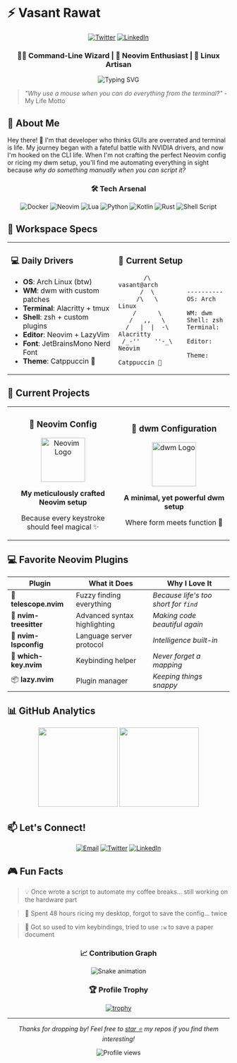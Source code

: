 # ⚡️ Vasant Rawat

<div align="center">

[![Twitter](https://img.shields.io/badge/-Twitter-1DA1F2?style=for-the-badge&logo=twitter&logoColor=white)](https://twitter.com/CommandLineVasant)
[![LinkedIn](https://img.shields.io/badge/-LinkedIn-0A66C2?style=for-the-badge&logo=linkedin&logoColor=white)](https://in.linkedin.com/in/vasant-rawat-67a408285)



### 🧙‍♂️ Command-Line Wizard | 🚀 Neovim Enthusiast | 🐧 Linux Artisan

![Typing SVG](https://readme-typing-svg.demolab.com?font=Fira+Code&pause=1000&color=6CE4F7&center=true&vCenter=true&width=435&lines=Neovim+Enthusiast;CLI+Wizard;Linux+Power+User;dwm+Ricing+Addict;Automation+Engineer)

</div>

> *"Why use a mouse when you can do everything from the terminal?"* - My Life Motto

## 🎯 About Me

Hey there! 👋 I'm that developer who thinks GUIs are overrated and terminal is life. My journey began with a fateful battle with NVIDIA drivers, and now I'm hooked on the CLI life. When I'm not crafting the perfect Neovim config or ricing my dwm setup, you'll find me automating everything in sight because *why do something manually when you can script it?*

<div align="center">

### 🛠 Tech Arsenal
![Docker]([https://imgs.search.brave.com/oWG4yNHeG1L2YTYPZ-Qb1JBvhJlIIzvhs44nkWi5J9A/rs:500:0:1:0/g:ce/aHR0cHM6Ly9jZG40/Lmljb25maW5kZXIu/Y29tL2RhdGEvaWNv/bnMvbG9nb3MtYW5k/LWJyYW5kcy81MTIv/OTdfRG9ja2VyX2xv/Z29fbG9nb3MtNTEy/LnBuZw](https://imgs.search.brave.com/rZz95ipIWBqCZN7gvHOY85c6jjOiFbnTuF-tqCgDwDA/rs:fit:500:0:1:0/g:ce/aHR0cHM6Ly9yYXcu/Z2l0aHVidXNlcmNv/bnRlbnQuY29tL21h/cndpbjE5OTEvcHJv/ZmlsZS10ZWNobm9s/b2d5LWljb25zL3Jl/ZnMvaGVhZHMvbWFp/bi9pY29ucy9kb2Nr/ZXIucG5n))
![Neovim](https://img.shields.io/badge/Neovim-%2357A143.svg?&style=for-the-badge&logo=neovim&logoColor=white)
![Lua](https://img.shields.io/badge/lua-%232C2D72.svg?style=for-the-badge&logo=lua&logoColor=white)
![Python](https://img.shields.io/badge/python-%233776AB.svg?style=for-the-badge&logo=python&logoColor=white)
![Kotlin](https://img.shields.io/badge/kotlin-%237F52FF.svg?style=for-the-badge&logo=kotlin&logoColor=white)
![Rust](https://img.shields.io/badge/rust-%23000000.svg?style=for-the-badge&logo=rust&logoColor=white)
![Shell Script](https://img.shields.io/badge/shell_script-%23121011.svg?style=for-the-badge&logo=gnu-bash&logoColor=white)

</div>

## 🌟 Workspace Specs

<table>
<tr>
<td>

### 💻 Daily Drivers
- **OS**: Arch Linux (btw)
- **WM**: dwm with custom patches
- **Terminal**: Alacritty + tmux
- **Shell**: zsh + custom plugins
- **Editor**: Neovim + LazyVim
- **Font**: JetBrainsMono Nerd Font
- **Theme**: Catppuccin 🌺

</td>
<td>

### 🎨 Current Setup
```text
       /\          vasant@arch
      /  \         ----------
     /\   \        OS: Arch Linux
    /      \       WM: dwm
   /   ,,   \      Shell: zsh
  /   |  |  -\     Terminal: Alacritty
 /_-''    ''-_\    Editor: Neovim 
                   Theme: Catppuccin 🌸
```

</td>
</tr>
</table>

## 🚀 Current Projects

<table>
<tr>
<td width="50%">

<h3 align="center">🔮 Neovim Config</h3>
<div align="center">
  <a href="https://github.com/Vasant-rawat/Basice-nvim-config-for-beginner" target="_blank">
    <img src="https://raw.githubusercontent.com/neovim/neovim.github.io/master/logos/neovim-mark-flat.png" width="100" alt="Neovim Logo"/>
  </a>
  <p><strong>My meticulously crafted Neovim setup</strong></p>
  <p>Because every keystroke should feel magical ✨</p>
</div>

</td>
<td width="50%">

<h3 align="center">🎨 dwm Configuration</h3>
<div align="center">
  <a href="https://github.com/Vasant-rawat/dwm-readytoUse-Config" target="_blank">
    <img src="https://encrypted-tbn0.gstatic.com/images?q=tbn:ANd9GcTgI3ZfNzJUwT5rC2x_u0qHeFgsc-DVBkA4jQ&s" width="100" alt="dwm Logo"/>
  </a>
  <p><strong>A minimal, yet powerful dwm setup</strong></p>
  <p>Where form meets function 🎯</p>
</div>

</td>
</tr>
</table>

## 💻 Favorite Neovim Plugins

<div align="center">

| Plugin | What it Does | Why I Love It |
|--------|-------------|---------------|
| 🔭 **telescope.nvim** | Fuzzy finding everything | *Because life's too short for `find`* |
| 🌳 **nvim-treesitter** | Advanced syntax highlighting | *Making code beautiful again* |
| 🧠 **nvim-lspconfig** | Language server protocol | *Intelligence built-in* |
| 🎯 **which-key.nvim** | Keybinding helper | *Never forget a mapping* |
| 📦 **lazy.nvim** | Plugin manager | *Keeping things snappy* |

</div>

## 📊 GitHub Analytics

<div align="center">
  <img height="180em" src="https://github-readme-stats.vercel.app/api?username=Vasant-rawat&show_icons=true&theme=catppuccin"/>
  <img height="180em" src="https://github-readme-stats.vercel.app/api/top-langs/?username=Vasant-rawat&layout=compact&theme=catppuccin"/>
</div>

## 📫 Let's Connect!

<div align="center">
       
[![Email](https://img.shields.io/badge/Email-D14836?style=for-the-badge&logo=gmail&logoColor=white)](basantrawat9268@gmail.com)
[![Twitter](https://img.shields.io/badge/Twitter-1DA1F2?style=for-the-badge&logo=twitter&logoColor=white)](https://x.com/Vasant_04)
[![LinkedIn](https://img.shields.io/badge/LinkedIn-0077B5?style=for-the-badge&logo=linkedin&logoColor=white)](https://linkedin.com/in/vasant-rawat-67a408285)

</div>

## 🎮 Fun Facts

> 💡 Once wrote a script to automate my coffee breaks... still working on the hardware part

> 🔧 Spent 48 hours ricing my desktop, forgot to save the config... twice

> 🐧 Got so used to vim keybindings, tried to use `:w` to save a paper document

<div align="center">

### 📈 Contribution Graph

![Snake animation](https://github.com/Vasant-rawat/Vasant-rawat/blob/output/github-contribution-grid-snake.svg)

### 🏆 Profile Trophy

[![trophy](https://github-profile-trophy.vercel.app/?username=Vasant-rawat&theme=nord&column=7)](https://github.com/ryo-ma/github-profile-trophy)

</div>

---

<div align="center">
  
*Thanks for dropping by! Feel free to [star ⭐](https://github.com/Vasant-rawat) my repos if you find them interesting!*

<img src="https://komarev.com/ghpvc/?username=Vasant-rawat&color=blueviolet" alt="Profile views"/>

</div>
